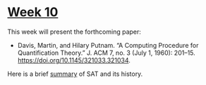# [Week 10](https://github.com/benbrastmckie/ModalHistory/tree/master?tab=readme-ov-file#week-10-programmatic-semantics-apr-14)

This week will present the forthcoming paper:

- Davis, Martin, and Hilary Putnam. “A Computing Procedure for Quantification Theory.” J. ACM 7, no. 3 (July 1, 1960): 201–15. https://doi.org/10.1145/321033.321034.

Here is a brief [summary](SAT.md) of SAT and its history.
